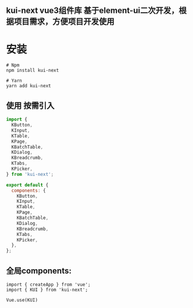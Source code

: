 ## kui-next vue3组件库 基于element-ui二次开发，根据项目需求，方便项目开发使用 

# 安装
```
# Npm  
npm install kui-next
 
# Yarn  
yarn add kui-next 
```
## 使用 按需引入

```js
import {
  KButton,
  KInput,
  KTable,
  KPage,
  KBatchTable,
  KDialog,
  KBreadcrumb,
  KTabs,
  KPicker,
} from 'kui-next';

export default {
  components: {
    KButton,
    KInput,
    KTable,
    KPage,
    KBatchTable,
    KDialog,
    KBreadcrumb,
    KTabs,
    KPicker,
  },
};
```
## 全局components:

```
import { createApp } from 'vue';
import { KUI } from 'kui-next';
 
Vue.use(KUI)
```